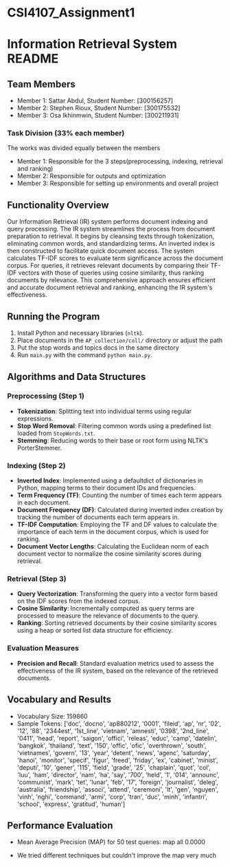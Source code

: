# CSI4107_Assignment1

# Information Retrieval System README

## Team Members
- Member 1: Sattar Abdul, Student Number:  [300156257]
- Member 2: Stephen Rioux, Student Number: [300175532]
- Member 3: Osa Ikhinmwin, Student Number: [300211931]

### Task Division (33% each member)
The works was divided equally between the members
- Member 1: Responsible for the 3 steps(preprocessing, indexing, retrieval and ranking)
- Member 2: Responsible for outputs and optimization
- Member 3: Responsible for setting up environments and overall project

## Functionality Overview
Our Information Retrieval (IR) system performs document indexing and query processing. The IR system streamlines the process from document preparation to retrieval. It begins by cleansing texts through tokenization, eliminating common words, and standardizing terms. An inverted index is then constructed to facilitate quick document access. The system calculates TF-IDF scores to evaluate term significance across the document corpus. For queries, it retrieves relevant documents by comparing their TF-IDF vectors with those of queries using cosine similarity, thus ranking documents by relevance. This comprehensive approach ensures efficient and accurate document retrieval and ranking, enhancing the IR system's effectiveness.

## Running the Program
1. Install Python and necessary libraries (`nltk`).
2. Place documents in the `AP_collection/coll/` directory or adjust the path 
3. Put the stop words and topics docs in the same directory
4. Run `main.py` with the command `python main.py`.

## Algorithms and Data Structures

### Preprocessing (Step 1)
- **Tokenization**: Splitting text into individual terms using regular expressions.
- **Stop Word Removal**: Filtering common words using a predefined list loaded from `StopWords.txt`.
- **Stemming**: Reducing words to their base or root form using NLTK's PorterStemmer.

### Indexing (Step 2)
- **Inverted Index**: Implemented using a defaultdict of dictionaries in Python, mapping terms to their document IDs and frequencies.
- **Term Frequency (TF)**: Counting the number of times each term appears in each document.
- **Document Frequency (DF)**: Calculated during inverted index creation by tracking the number of documents each term appears in.
- **TF-IDF Computation**: Employing the TF and DF values to calculate the importance of each term in the document corpus, which is used for ranking.
- **Document Vector Lengths**: Calculating the Euclidean norm of each document vector to normalize the cosine similarity scores during retrieval.

### Retrieval (Step 3)
- **Query Vectorization**: Transforming the query into a vector form based on the IDF scores from the indexed corpus.
- **Cosine Similarity**: Incrementally computed as query terms are processed to measure the relevance of documents to the query.
- **Ranking**: Sorting retrieved documents by their cosine similarity scores using a heap or sorted list data structure for efficiency.

### Evaluation Measures
- **Precision and Recall**: Standard evaluation metrics used to assess the effectiveness of the IR system, based on the relevance of the retrieved documents.


## Vocabulary and Results
- Vocabulary Size: 159860
- Sample Tokens: ['doc', 'docno', 'ap880212', '0001', 'fileid', 'ap', 'nr', '02', '12', '88', '2344est', '1st_line', 'vietnam', 'amnesti', '0398', '2nd_line', '0411', 'head', 'report', 'saigon', 'offici', 'releas', 'educ', 'camp', 'datelin', 'bangkok', 'thailand', 'text', '150', 'offic', 'ofic', 'overthrown', 'south', 'vietnames', 'govern', '13', 'year', 'detent', 'news', 'agenc', 'saturday', 'hanoi', 'monitor', 'specif', 'figur', 'freed', 'friday', 'ex', 'cabinet', 'minist', 'deputi', '10', 'gener', '115', 'field', 'grade', '25', 'chaplain', 'quot', 'col', 'luu', 'ham', 'director', 'nam', 'ha', 'say', '700', 'held', '1', '014', 'announc', 'communist', 'mark', 'tet', 'lunar', 'feb', '17', 'foreign', 'journalist', 'deleg', 'australia', 'friendship', 'associ', 'attend', 'ceremoni', 'lt', 'gen', 'nguyen', 'vinh', 'nghi', 'command', 'armi', 'corp', 'tran', 'duc', 'minh', 'infantri', 'school', 'express', 'gratitud', 'human']


## Performance Evaluation
- Mean Average Precision (MAP) for 50 test queries: map                     all     0.0000

- We tried different techniques but couldn't improve the map very much